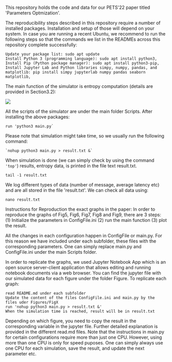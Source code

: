 This repository holds the code and data for our PETS'22 paper titled 'Parameters Optmization'.



The reproducibility steps described in this repository require a number of installed packages. Installation and setup of those will depend on your system. In case you are running a recent Ubuntu, we recommend to run the following steps so that the commands we list in the READMEs across this repository complete successfully:

    Update your package list: sudo apt update
    Install Python 3 (programming language): sudo apt install python3,
    Install Pip (Python package manager): sudo apt install python3-pip,
    Install Jupyter Lab and Python libraries simpy, numpy, pandas, and matplotlib: pip install simpy jupyterlab numpy pandas seaborn matplotlib,

The main function of the simulator is entropy computation (details are provided in Section3.2):

![](/home/iness/Desktop/entropy.png)

All the scripts of the simulator are under the main folder Scripts. After installing the above packages:
 
    run 'python3 main.py`

Please note that simulation might take time, so we usually run the following command:
        
    `nohup python3 main.py > result.txt &`
When simulation is done (we can simply check by using the command `'top'`) results, entropy data, is printed in the file text result.txt.
       
    tail -1 result.txt


We log different types of data (number of message, average latency etc) and are all stored in the file 'result.txt'. We can check all data using:

    nano result.txt

Instructions for Reproduction the exact graphs in the paper:
    In order to reproduce the graphs of Fig5, Fig6, Fig7, Fig8 and Fig9, there are 3 steps: (1) Initialize the parameters in ConfigFile.ini (2) run the main function (3) plot the result. 

All the changes in each configuration happen in ConfigFile or main.py. For this reason we have included under each subfolder, these files with the corresponding parameters. One can simply replace main.py and ConfigFile.ini under the main Scripts folder.

In order to replicate the graphs, we used Jupyter Notebook App which is an open source server-client application that allows editing and running notebook documents via a web browser.
You can find the jupyter file with our simulated data for each figure under the folder Figure.
To replicate each graph:
    
    read README.md under each subfolder
    Update the content of the files ConfigFile.ini and main.py by the files uder Figures/FigX 
    run 'nohup python3 main.py > result.txt &'
    When the simulation time is reached, result will be in result.txt

Depending on which figure, you need to copy the result in the corresponding variable in the jupyter file. Further detailed explanation is provided in the different read.md files.
Note that the instructions in main.py for certain configurations require more than just one CPU. However, using more than one CPU is only for speed puposes.
One can simply always use one CPU for each simulation, save the result,  and update the next parameter etc.


